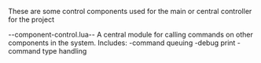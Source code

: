 These are some control components used for the main or central controller for the project

--component-control.lua--
A central module for calling commands on other components in the system. Includes:
-command queuing 
-debug print
-command type handling
